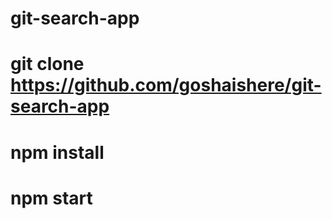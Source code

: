 # git-search-app


# git clone https://github.com/goshaishere/git-search-app
# npm install
# npm start
